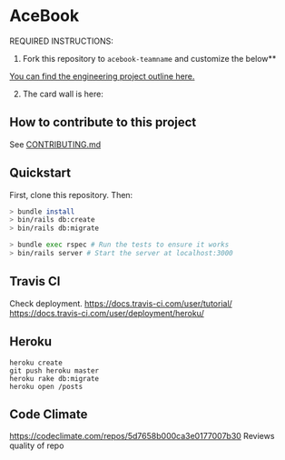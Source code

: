 # AceBook

REQUIRED INSTRUCTIONS:

1. Fork this repository to `acebook-teamname` and customize
the below**

[You can find the engineering project outline here.](https://github.com/makersacademy/course/tree/master/engineering_projects/rails)

2. The card wall is here: <please update>

## How to contribute to this project
See [CONTRIBUTING.md](CONTRIBUTING.md)

## Quickstart

First, clone this repository. Then:

```bash
> bundle install
> bin/rails db:create
> bin/rails db:migrate

> bundle exec rspec # Run the tests to ensure it works
> bin/rails server # Start the server at localhost:3000
```


## Travis CI
Check deployment.
https://docs.travis-ci.com/user/tutorial/
https://docs.travis-ci.com/user/deployment/heroku/


## Heroku
```
heroku create
git push heroku master
heroku rake db:migrate
heroku open /posts
```


## Code Climate
https://codeclimate.com/repos/5d7658b000ca3e0177007b30
Reviews quality of repo
